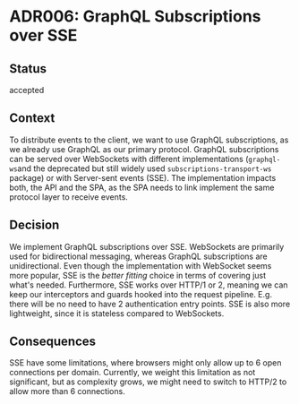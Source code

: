 # ADR006: GraphQL Subscriptions over SSE

## Status

accepted

## Context

To distribute events to the client, we want to use GraphQL subscriptions, as we
already use GraphQL as our primary protocol. GraphQL subscriptions can be served
over WebSockets with different implementations (`graphql-ws`and the deprecated
but still widely used `subscriptions-transport-ws` package) or with Server-sent
events (SSE). The implementation impacts both, the API and the SPA, as the SPA
needs to link implement the same protocol layer to receive events.

## Decision

We implement GraphQL subscriptions over SSE. WebSockets are primarily used for
bidirectional messaging, whereas GraphQL subscriptions are unidirectional. Even
though the implementation with WebSocket seems more popular, SSE is the _better
fitting_ choice in terms of covering just what's needed. Furthermore, SSE works
over HTTP/1 or 2, meaning we can keep our interceptors and guards hooked into
the request pipeline. E.g. there will be no need to have 2 authentication entry
points. SSE is also more lightweight, since it is stateless compared to
WebSockets.

## Consequences

SSE have some limitations, where browsers might only allow up to 6 open
connections per domain. Currently, we weight this limitation as not significant,
but as complexity grows, we might need to switch to HTTP/2 to allow more than 6
connections.

